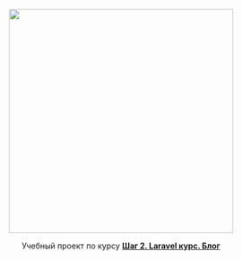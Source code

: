 <p align="center"><a href="https://laravel.com" target="_blank"><img src="https://raw.githubusercontent.com/laravel/art/master/logo-lockup/5%20SVG/2%20CMYK/1%20Full%20Color/laravel-logolockup-cmyk-red.svg" width="400"></a></p>

<p align="center">Учебный проект по курсу <a href="https://www.youtube.com/playlist?list=PLd2_Os8Cj3t8StX6GztbdMIUXmgPuingB" target="_blank"><b>Шаг 2. Laravel курс. Блог</b></a></p>